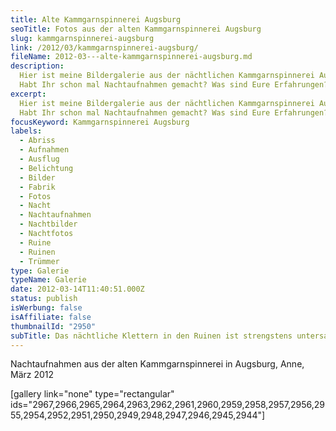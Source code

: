 ```yaml
---
title: Alte Kammgarnspinnerei Augsburg
seoTitle: Fotos aus der alten Kammgarnspinnerei Augsburg
slug: kammgarnspinnerei-augsburg
link: /2012/03/kammgarnspinnerei-augsburg/
fileName: 2012-03---alte-kammgarnspinnerei-augsburg.md
description:
  Hier ist meine Bildergalerie aus der nächtlichen Kammgarnspinnerei Augsburg -
  Habt Ihr schon mal Nachtaufnahmen gemacht? Was sind Eure Erfahrungen?
excerpt:
  Hier ist meine Bildergalerie aus der nächtlichen Kammgarnspinnerei Augsburg -
  Habt Ihr schon mal Nachtaufnahmen gemacht? Was sind Eure Erfahrungen?
focusKeyword: Kammgarnspinnerei Augsburg
labels:
  - Abriss
  - Aufnahmen
  - Ausflug
  - Belichtung
  - Bilder
  - Fabrik
  - Fotos
  - Nacht
  - Nachtaufnahmen
  - Nachtbilder
  - Nachtfotos
  - Ruine
  - Ruinen
  - Trümmer
type: Galerie
typeName: Galerie
date: 2012-03-14T11:40:51.000Z
status: publish
isWerbung: false
isAffiliate: false
thumbnailId: "2950"
subTitle: Das nächtliche Klettern in den Ruinen ist strengstens untersagt
---
```


Nachtaufnahmen aus der alten Kammgarnspinnerei in Augsburg, Anne, März 2012

[gallery link="none" type="rectangular"
ids="2967,2966,2965,2964,2963,2962,2961,2960,2959,2958,2957,2956,2955,2954,2952,2951,2950,2949,2948,2947,2946,2945,2944"]
